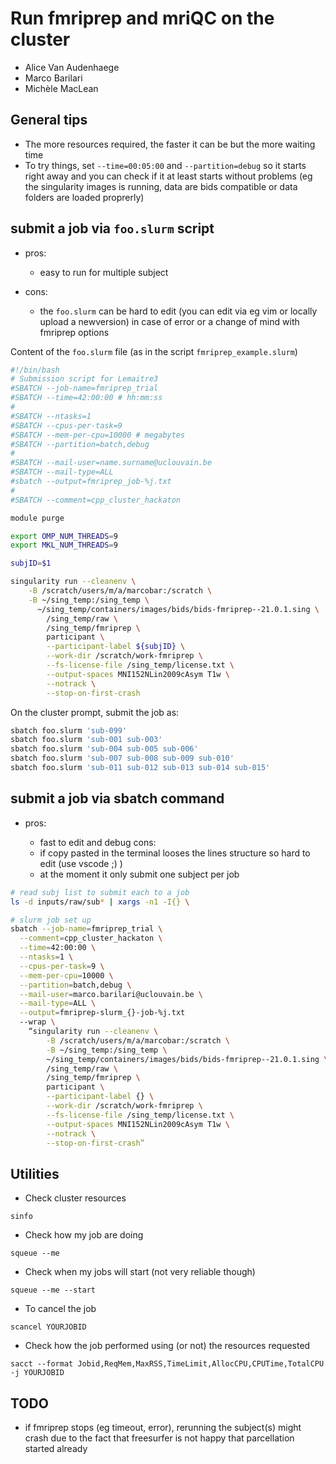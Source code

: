 # Run fmriprep and mriQC on the cluster

- Alice Van Audenhaege
- Marco Barilari
- Michèle MacLean

## General tips

- The more resources required, the faster it can be but the more waiting time
- To try things, set `--time=00:05:00` and `--partition=debug` so it starts
  right away and you can check if it at least starts without problems (eg the
  singularity images is running, data are bids compatible or data folders are
  loaded proprerly)

## submit a job via `foo.slurm` script

- pros:

  - easy to run for multiple subject

- cons:

  - the `foo.slurm` can be hard to edit (you can edit via eg vim or locally
    upload a newversion) in case of error or a change of mind with fmriprep
    options

Content of the `foo.slurm` file (as in the script `fmriprep_example.slurm`)

```bash
#!/bin/bash
# Submission script for Lemaitre3
#SBATCH --job-name=fmriprep_trial
#SBATCH --time=42:00:00 # hh:mm:ss
#
#SBATCH --ntasks=1
#SBATCH --cpus-per-task=9
#SBATCH --mem-per-cpu=10000 # megabytes
#SBATCH --partition=batch,debug
#
#SBATCH --mail-user=name.surname@uclouvain.be
#SBATCH --mail-type=ALL
#sbatch --output=fmriprep_job-%j.txt
#
#SBATCH --comment=cpp_cluster_hackaton

module purge

export OMP_NUM_THREADS=9
export MKL_NUM_THREADS=9

subjID=$1

singularity run --cleanenv \
    -B /scratch/users/m/a/marcobar:/scratch \
    -B ~/sing_temp:/sing_temp \
      ~/sing_temp/containers/images/bids/bids-fmriprep--21.0.1.sing \
        /sing_temp/raw \
        /sing_temp/fmriprep \
        participant \
        --participant-label ${subjID} \
        --work-dir /scratch/work-fmriprep \
        --fs-license-file /sing_temp/license.txt \
        --output-spaces MNI152NLin2009cAsym T1w \
        --notrack \
        --stop-on-first-crash
```

On the cluster prompt, submit the job as:

```bash
sbatch foo.slurm 'sub-099'
sbatch foo.slurm 'sub-001 sub-003'
sbatch foo.slurm 'sub-004 sub-005 sub-006'
sbatch foo.slurm 'sub-007 sub-008 sub-009 sub-010'
sbatch foo.slurm 'sub-011 sub-012 sub-013 sub-014 sub-015'
```

## submit a job via sbatch command

- pros:

  - fast to edit and debug cons:
  - if copy pasted in the terminal looses the lines structure so hard to edit
    (use vscode ;) )
  - at the moment it only submit one subject per job

```bash
# read subj list to submit each to a job
ls -d inputs/raw/sub* | xargs -n1 -I{} \

# slurm job set up
sbatch --job-name=fmriprep_trial \
  --comment=cpp_cluster_hackaton \
  --time=42:00:00 \
  --ntasks=1 \
  --cpus-per-task=9 \
  --mem-per-cpu=10000 \
  --partition=batch,debug \
  --mail-user=marco.barilari@uclouvain.be \
  --mail-type=ALL \
  --output=fmriprep-slurm_{}-job-%j.txt
  --wrap \
    “singularity run --cleanenv \
        -B /scratch/users/m/a/marcobar:/scratch \
        -B ~/sing_temp:/sing_temp \
        ~/sing_temp/containers/images/bids/bids-fmriprep--21.0.1.sing \
        /sing_temp/raw \
        /sing_temp/fmriprep \
        participant \
        --participant-label {} \
        --work-dir /scratch/work-fmriprep \
        --fs-license-file /sing_temp/license.txt \
        --output-spaces MNI152NLin2009cAsym T1w \
        --notrack \
        --stop-on-first-crash”
```

## Utilities

- Check cluster resources

`sinfo`

- Check how my job are doing

`squeue --me`

- Check when my jobs will start (not very reliable though)

`squeue --me --start`

- To cancel the job

`scancel YOURJOBID`

- Check how the job performed using (or not) the resources requested

`sacct --format Jobid,ReqMem,MaxRSS,TimeLimit,AllocCPU,CPUTime,TotalCPU -j YOURJOBID`


## TODO

- if fmriprep stops (eg timeout, error), rerunning the subject(s) might crash
  due to the fact that freesurfer is not happy that parcellation started already
